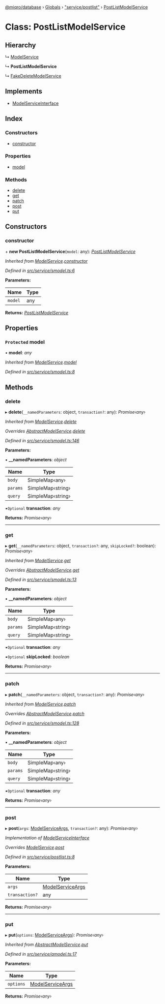 [@miqro/database](../README.md) › [Globals](../globals.md) › ["service/postlist"](../modules/_service_postlist_.md) › [PostListModelService](_service_postlist_.postlistmodelservice.md)

# Class: PostListModelService

## Hierarchy

  ↳ [ModelService](_service_smodel_.modelservice.md)

  ↳ **PostListModelService**

  ↳ [FakeDeleteModelService](_service_deleted_.fakedeletemodelservice.md)

## Implements

* [ModelServiceInterface](../interfaces/_service_model_.modelserviceinterface.md)

## Index

### Constructors

* [constructor](_service_postlist_.postlistmodelservice.md#constructor)

### Properties

* [model](_service_postlist_.postlistmodelservice.md#protected-model)

### Methods

* [delete](_service_postlist_.postlistmodelservice.md#delete)
* [get](_service_postlist_.postlistmodelservice.md#get)
* [patch](_service_postlist_.postlistmodelservice.md#patch)
* [post](_service_postlist_.postlistmodelservice.md#post)
* [put](_service_postlist_.postlistmodelservice.md#put)

## Constructors

###  constructor

\+ **new PostListModelService**(`model`: any): *[PostListModelService](_service_postlist_.postlistmodelservice.md)*

*Inherited from [ModelService](_service_smodel_.modelservice.md).[constructor](_service_smodel_.modelservice.md#constructor)*

*Defined in [src/service/smodel.ts:6](https://github.com/claukers/miqro-sequelize/blob/8158581/src/service/smodel.ts#L6)*

**Parameters:**

Name | Type |
------ | ------ |
`model` | any |

**Returns:** *[PostListModelService](_service_postlist_.postlistmodelservice.md)*

## Properties

### `Protected` model

• **model**: *any*

*Inherited from [ModelService](_service_smodel_.modelservice.md).[model](_service_smodel_.modelservice.md#protected-model)*

*Defined in [src/service/smodel.ts:8](https://github.com/claukers/miqro-sequelize/blob/8158581/src/service/smodel.ts#L8)*

## Methods

###  delete

▸ **delete**(`__namedParameters`: object, `transaction?`: any): *Promise‹any›*

*Inherited from [ModelService](_service_smodel_.modelservice.md).[delete](_service_smodel_.modelservice.md#delete)*

*Overrides [AbstractModelService](_service_amodel_.abstractmodelservice.md).[delete](_service_amodel_.abstractmodelservice.md#delete)*

*Defined in [src/service/smodel.ts:146](https://github.com/claukers/miqro-sequelize/blob/8158581/src/service/smodel.ts#L146)*

**Parameters:**

▪ **__namedParameters**: *object*

Name | Type |
------ | ------ |
`body` | SimpleMap‹any› |
`params` | SimpleMap‹string› |
`query` | SimpleMap‹string› |

▪`Optional`  **transaction**: *any*

**Returns:** *Promise‹any›*

___

###  get

▸ **get**(`__namedParameters`: object, `transaction?`: any, `skipLocked?`: boolean): *Promise‹any›*

*Inherited from [ModelService](_service_smodel_.modelservice.md).[get](_service_smodel_.modelservice.md#get)*

*Overrides [AbstractModelService](_service_amodel_.abstractmodelservice.md).[get](_service_amodel_.abstractmodelservice.md#get)*

*Defined in [src/service/smodel.ts:13](https://github.com/claukers/miqro-sequelize/blob/8158581/src/service/smodel.ts#L13)*

**Parameters:**

▪ **__namedParameters**: *object*

Name | Type |
------ | ------ |
`body` | SimpleMap‹any› |
`params` | SimpleMap‹string› |
`query` | SimpleMap‹string› |

▪`Optional`  **transaction**: *any*

▪`Optional`  **skipLocked**: *boolean*

**Returns:** *Promise‹any›*

___

###  patch

▸ **patch**(`__namedParameters`: object, `transaction?`: any): *Promise‹any›*

*Inherited from [ModelService](_service_smodel_.modelservice.md).[patch](_service_smodel_.modelservice.md#patch)*

*Overrides [AbstractModelService](_service_amodel_.abstractmodelservice.md).[patch](_service_amodel_.abstractmodelservice.md#patch)*

*Defined in [src/service/smodel.ts:128](https://github.com/claukers/miqro-sequelize/blob/8158581/src/service/smodel.ts#L128)*

**Parameters:**

▪ **__namedParameters**: *object*

Name | Type |
------ | ------ |
`body` | SimpleMap‹any› |
`params` | SimpleMap‹string› |
`query` | SimpleMap‹string› |

▪`Optional`  **transaction**: *any*

**Returns:** *Promise‹any›*

___

###  post

▸ **post**(`args`: [ModelServiceArgs](../interfaces/_service_model_.modelserviceargs.md), `transaction?`: any): *Promise‹any›*

*Implementation of [ModelServiceInterface](../interfaces/_service_model_.modelserviceinterface.md)*

*Overrides [ModelService](_service_smodel_.modelservice.md).[post](_service_smodel_.modelservice.md#post)*

*Defined in [src/service/postlist.ts:8](https://github.com/claukers/miqro-sequelize/blob/8158581/src/service/postlist.ts#L8)*

**Parameters:**

Name | Type |
------ | ------ |
`args` | [ModelServiceArgs](../interfaces/_service_model_.modelserviceargs.md) |
`transaction?` | any |

**Returns:** *Promise‹any›*

___

###  put

▸ **put**(`options`: [ModelServiceArgs](../interfaces/_service_model_.modelserviceargs.md)): *Promise‹any›*

*Inherited from [AbstractModelService](_service_amodel_.abstractmodelservice.md).[put](_service_amodel_.abstractmodelservice.md#put)*

*Defined in [src/service/amodel.ts:17](https://github.com/claukers/miqro-sequelize/blob/8158581/src/service/amodel.ts#L17)*

**Parameters:**

Name | Type |
------ | ------ |
`options` | [ModelServiceArgs](../interfaces/_service_model_.modelserviceargs.md) |

**Returns:** *Promise‹any›*
